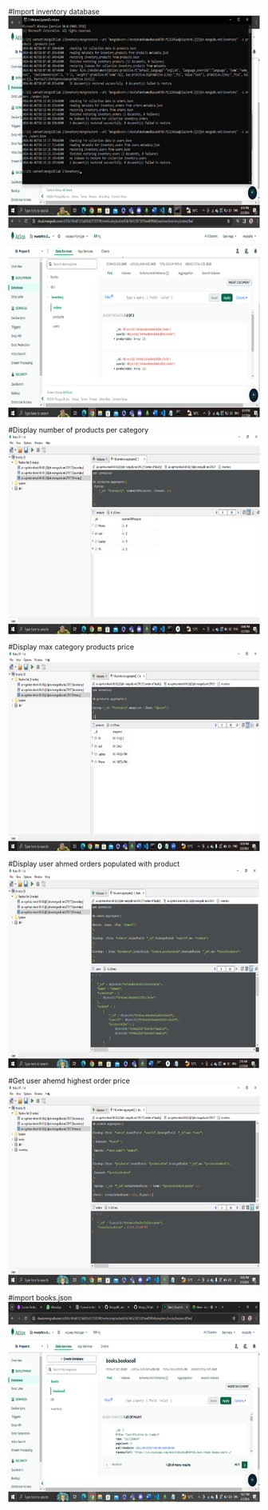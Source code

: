 #Import inventory database<br />
<img src="q1-1.png" width="700" height="400" />
<img src="q1-2.png" width="700" height="400" />


#Display number of products per category<br />
<img src="q2.png" width="700" height="400" />

#Display max category products price<br />
<img src="q3.png" width="700" height="400" />

#Display user ahmed orders populated with product<br />
<img src="q4.png" width="700" height="400" />

#Get user ahemd highest order price
<img src="q5.png" width="700" height="400" />

#import books.json
<img src="q6.png" width="700" height="400" />





